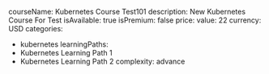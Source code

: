courseName: Kubernetes Course Test101
description: New Kubernetes Course For Test
isAvailable: true
isPremium: false
price: 
  value: 22
  currency: USD
categories: 
  - kubernetes
learningPaths:
  - Kubernetes Learning Path 1
  - Kubernetes Learning Path 2
complexity: advance
